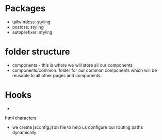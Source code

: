 # Packages
- tailwindcss: styling
- postcss: styling
- autoprefixer: styling

# folder structure
- components - this is where we will store all our components
- components/common: folder for our common components which will be reusable to all other pages and components.

# Hooks
- 

html characters

- we create jsconfig.json file to help us configure our routing paths dynamically






